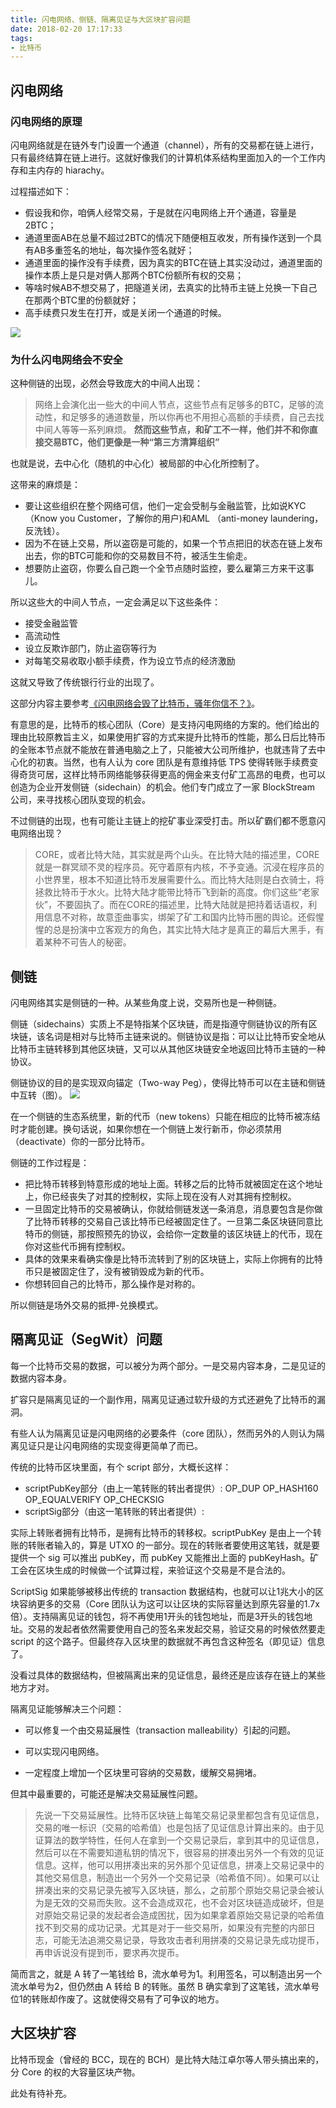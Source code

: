 ```yaml
---
title: 闪电网络、侧链、隔离见证与大区块扩容问题
date: 2018-02-20 17:17:33
tags:
- 比特币
---
```

## 闪电网络

### 闪电网络的原理

闪电网络就是在链外专门设置一个通道（channel），所有的交易都在链上进行，只有最终结算在链上进行。这就好像我们的计算机体系结构里面加入的一个工作内存和主内存的 hiarachy。

过程描述如下：

- 假设我和你，咱俩人经常交易，于是就在闪电网络上开个通道，容量是2BTC；
- 通道里面AB在总量不超过2BTC的情况下随便相互收发，所有操作送到一个具有AB多重签名的地址，每次操作签名就好；
- 通道里面的操作没有手续费，因为真实的BTC在链上其实没动过，通道里面的操作本质上是只是对俩人那两个BTC份额所有权的交易；
- 等啥时候AB不想交易了，把隧道关闭，去真实的比特币主链上兑换一下自己在那两个BTC里的份额就好；
- 高手续费只发生在打开，或是关闭一个通道的时候。

![](https://ws1.sinaimg.cn/large/66dd581fgy1fomts7toroj209z04oq2s.jpg)

### 为什么闪电网络会不安全

这种侧链的出现，必然会导致庞大的中间人出现：

> 网络上会演化出一些大的中间人节点，这些节点有足够多的BTC，足够的流动性，和足够多的通道数量，所以你再也不用担心高额的手续费，自己去找中间人等等一系列麻烦。
**然而这些节点，和矿工不一样，他们并不和你直接交易BTC，他们更像是一种“第三方清算组织”**

也就是说，去中心化（随机的中心化）被局部的中心化所控制了。

这带来的麻烦是：

- 要让这些组织在整个网络可信，他们一定会受制与金融监管，比如说KYC（Know you Customer，了解你的用户)和AML （anti-money laundering，反洗钱）。
- 因为不在链上交易，所以盗窃是可能的，如果一个节点把旧的状态在链上发布出去，你的BTC可能和你的交易数目不符，被活生生偷走。
- 想要防止盗窃，你要么自己跑一个全节点随时监控，要么雇第三方来干这事儿。

所以这些大的中间人节点，一定会满足以下这些条件：

- 接受金融监管
- 高流动性
- 设立反欺诈部门，防止盗窃等行为
- 对每笔交易收取小额手续费，作为设立节点的经济激励

这就又导致了传统银行行业的出现了。

这部分内容主要参考[《闪电网络会毁了比特币，骚年你信不？》][1]。

有意思的是，比特币的核心团队（Core）是支持闪电网络的方案的。他们给出的理由比较原教旨主义，如果使用扩容的方式来提升比特币的性能，那么日后比特币的全账本节点就不能放在普通电脑之上了，只能被大公司所维护，也就违背了去中心化的初衷。当然，也有人认为 core 团队是有意维持低 TPS 使得转账手续费变得奇货可居，这样比特币网络能够获得更高的佣金来支付矿工高昂的电费，也可以创造为企业开发侧链（sidechain）的机会。他们专门成立了一家 BlockStream 公司，来寻找核心团队变现的机会。

不过侧链的出现，也有可能让主链上的挖矿事业深受打击。所以矿霸们都不愿意闪电网络出现？

> CORE，或者比特大陆，其实就是两个山头。在比特大陆的描述里，CORE就是一群冥顽不灵的程序员。死守着原有内核，不予变通。沉浸在程序员的小世界里，根本不知道比特币发展需要什么。而比特大陆则是白衣骑士，将拯救比特币于水火。比特大陆才能带比特币飞到新的高度。你们这些“老家伙”，不要固执了。而在CORE的描述里，比特大陆就是把持着话语权，利用信息不对称，故意歪曲事实，绑架了矿工和国内比特币圈的舆论。还假惺惺的总是扮演中立客观方的角色，其实比特大陆才是真正的幕后大黑手，有着某种不可告人的秘密。

## 侧链

闪电网络其实是侧链的一种。从某些角度上说，交易所也是一种侧链。

侧链（sidechains）实质上不是特指某个区块链，而是指遵守侧链协议的所有区块链，该名词是相对与比特币主链来说的。侧链协议是指：可以让比特币安全地从比特币主链转移到其他区块链，又可以从其他区块链安全地返回比特币主链的一种协议。

侧链协议的目的是实现双向锚定（Two-way Peg），使得比特币可以在主链和侧链中互转（图）。
![](https://ws1.sinaimg.cn/large/66dd581fgy1fomygzbmwsj20t40d0jt7.jpg)

在一个侧链的生态系统里，新的代币（new tokens）只能在相应的比特币被冻结时才能创建。换句话说，如果你想在一个侧链上发行新币，你必须禁用（deactivate）你的一部分比特币。

侧链的工作过程是：

- 把比特币转移到特意形成的地址上面。转移之后的比特币就被固定在这个地址上，你已经丧失了对其的控制权，实际上现在没有人对其拥有控制权。
- 一旦固定比特币的交易被确认，你就给侧链发送一条消息，消息要包含是你做了比特币转移的交易自己该比特币已经被固定住了。一旦第二条区块链同意比特币的侧链，那按照预先的协议，会给你一定数量的该区块链上的代币，现在你对这些代币拥有控制权。
- 具体的效果来看确实像是比特币流转到了别的区块链上，实际上你拥有的比特币只是被固定住了，没有被销毁成为新的代币。
- 你想转回自己的比特币，那么操作是对称的。

所以侧链是场外交易的抵押-兑换模式。

## 隔离见证（SegWit）问题

每一个比特币交易的数据，可以被分为两个部分。一是交易内容本身，二是见证的数据内容本身。

扩容只是隔离见证的一个副作用，隔离见证通过软升级的方式还避免了比特币的漏洞。

有些人认为隔离见证是闪电网络的必要条件（core 团队），然而另外的人则认为隔离见证只是让闪电网络的实现变得更简单了而已。

传统的比特币区块里面，有个 script 部分，大概长这样：

- scriptPubKey部分（由上一笔转账的转出者提供）: OP_DUP OP_HASH160 <pubKeyHash> OP_EQUALVERIFY OP_CHECKSIG
- scriptSig部分（由这一笔转账的转出者提供）: <sig> <pubKey>

实际上转账者拥有比特币，是拥有比特币的转移权。scriptPubKey 是由上一个转账的转账者输入的，算是 UTXO 的一部分。现在的转账者要使用这笔钱，就是要提供一个 sig 可以推出 pubKey，而 pubKey 又能推出上面的 pubKeyHash。矿工会在区块生成的时候做一个试算过程，来验证这个交易是不是合法的。

ScriptSig 如果能够被移出传统的 transaction 数据结构，也就可以让1兆大小的区块容纳更多的交易（Core 团队认为这可以让区块的实际容量达到原先容量的1.7x 倍）。支持隔离见证的钱包，将不再使用1开头的钱包地址，而是3开头的钱包地址。交易的发起者依然需要使用自己的签名来发起交易，验证交易的时候依然要走 script 的这个路子。但最终存入区块里的数据就不再包含这种签名（即见证）信息了。

没看过具体的数据结构，但被隔离出来的见证信息，最终还是应该存在链上的某些地方才对。

隔离见证能够解决三个问题：
- 可以修复一个由交易延展性（transaction malleability）引起的问题。

- 可以实现闪电网络。

- 一定程度上增加一个区块里可容纳的交易数，缓解交易拥堵。

但其中最重要的，可能还是解决交易延展性问题。

> 先说一下交易延展性。比特币区块链上每笔交易记录里都包含有见证信息，交易的唯一标识（交易的哈希值）也是包括了见证信息计算出来的。由于见证算法的数学特性，任何人在拿到一个交易记录后，拿到其中的见证信息，然后可以在不需要知道私钥的情况下，很容易的拼凑出另外一个有效的见证信息。这样，他可以用拼凑出来的另外那个见证信息，拼凑上交易记录中的其他交易信息，制造出一个另外一个交易记录（哈希值不同）。如果可以让拼凑出来的交易记录先被写入区块链，那么，之前那个原始交易记录会被认为是无效的交易而失败。这不会造成双花，也不会对区块链造成破坏，但是对原始交易记录的发起者会造成困扰，因为如果拿着原始交易记录的哈希值找不到交易的成功记录。尤其是对于一些交易所，如果没有完整的内部日志，可能无法追溯交易记录，导致攻击者利用拼凑的交易记录先成功提币，再申诉说没有提到币，要求再次提币。

简而言之，就是 A 转了一笔钱给 B，流水单号为1。利用签名，可以制造出另一个流水单号为2，但仍然由 A 转给 B 的转账。虽然 B 确实拿到了这笔钱，流水单号位1的转账却作废了。这就使得交易有了可争议的地方。

## 大区块扩容

比特币现金（曾经的 BCC，现在的 BCH）是比特大陆江卓尔等人带头搞出来的，分 Core 的权的大容量区块产物。

此处有待补充。



  [1]: https://mp.weixin.qq.com/s?__biz=MzUyNzE4MDM2MA==&mid=2247486077&idx=1&sn=a5b06040b823b9354b38af40e453206e&chksm=fa023d5acd75b44cacdc51c9dc04e5f89b5492b4f7b598890f5ea0e7c499ba5c027c2ab41bb6&scene=21#wechat_redirect
  [2]: https://pic2.zhimg.com/80/f00a72bf58886eb1cd5c0f96a70caa44_hd.jpg